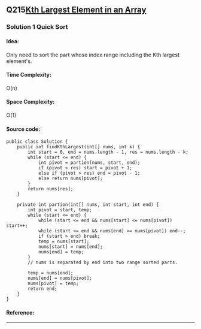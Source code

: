 ## Q215[Kth Largest Element in an Array](https://leetcode.com/problems/kth-largest-element-in-an-array/) 

### Solution 1 Quick Sort
#### Idea:
Only need to sort the part whose index range including the Kth largest element's.
#### Time Complexity: 
O(n)
#### Space Complexity:
O(1)
#### Source code:
```
public class Solution {
    public int findKthLargest(int[] nums, int k) {
        int start = 0, end = nums.length - 1, res = nums.length - k;
        while (start <= end) {
            int pivot = partion(nums, start, end);
            if (pivot < res) start = pivot + 1; 
            else if (pivot > res) end = pivot - 1;
            else return nums[pivot];
        }
        return nums[res];
    }

    private int partion(int[] nums, int start, int end) {
        int pivot = start, temp;
        while (start <= end) {
            while (start <= end && nums[start] <= nums[pivot]) start++;
            while (start <= end && nums[end] >= nums[pivot]) end--;
            if (start > end) break;
            temp = nums[start];
            nums[start] = nums[end];
            nums[end] = temp;
        }
        // nums is separated by end into two range sorted parts.  
        
        temp = nums[end];
        nums[end] = nums[pivot];
        nums[pivot] = temp;
        return end;
    }
}

```
#### Reference:

---

